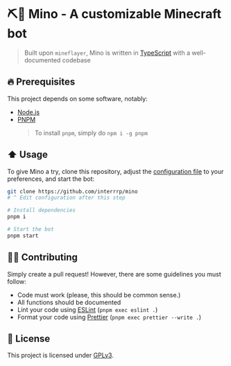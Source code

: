 # ⛏️🤖 Mino - A customizable Minecraft bot

> Built upon `mineflayer`, Mino is written in
> [TypeScript](https://www.typescriptlang.org/) with a well-documented codebase

## 🔥 Prerequisites

This project depends on some software, notably:

- [Node.js](https://nodejs.org)
- [PNPM](https://pnpm.io/)
  > To install `pnpm`, simply do `npm i -g pnpm`

## ⬆️ Usage

To give Mino a try, clone this repository, adjust the
[configuration file](mino.config.json) to your preferences, and start the bot:

```sh
git clone https://github.com/interrrp/mino
# ^ Edit configuration after this step

# Install dependencies
pnpm i

# Start the bot
pnpm start
```

## 🧑‍💻 Contributing

Simply create a pull request! However, there are some guidelines you must
follow:

- Code must work (please, this should be common sense.)
- All functions should be documented
- Lint your code using [ESLint](https://eslint.org) (`pnpm exec eslint .`)
- Format your code using [Prettier](https://prettier.io/) (`pnpm exec prettier --write .`)

## 🔑 License

This project is licensed under [GPLv3](https://www.gnu.org/licenses/gpl-3.0.en.html).

